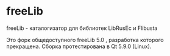 # freeLib
freeLib - каталогизатор для библиотек LibRusEc и Flibusta

Это форк общедоступного freeLib 5.0 , разработка которого прекращена. 
Сборка протестирована в Qt 5.9.0 (Linux).
